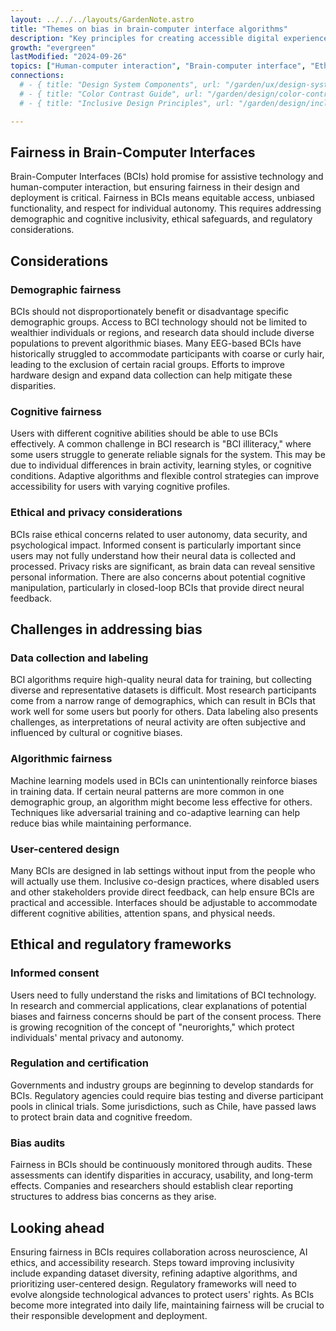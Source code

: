 ```yaml
---
layout: ../../../layouts/GardenNote.astro
title: "Themes on bias in brain-computer interface algorithms"
description: "Key principles for creating accessible digital experiences"
growth: "evergreen"
lastModified: "2024-09-26"
topics: ["Human-computer interaction", "Brain-computer interface", "Ethics"]
connections:
  # - { title: "Design System Components", url: "/garden/ux/design-system-components" }
  # - { title: "Color Contrast Guide", url: "/garden/design/color-contrast" }
  # - { title: "Inclusive Design Principles", url: "/garden/design/inclusive-design-principles" }

---
```


## Fairness in Brain-Computer Interfaces  

Brain-Computer Interfaces (BCIs) hold promise for assistive technology and human-computer interaction, but ensuring fairness in their design and deployment is critical. Fairness in BCIs means equitable access, unbiased functionality, and respect for individual autonomy. This requires addressing demographic and cognitive inclusivity, ethical safeguards, and regulatory considerations.

## Considerations  

### Demographic fairness  
BCIs should not disproportionately benefit or disadvantage specific demographic groups. Access to BCI technology should not be limited to wealthier individuals or regions, and research data should include diverse populations to prevent algorithmic biases. Many EEG-based BCIs have historically struggled to accommodate participants with coarse or curly hair, leading to the exclusion of certain racial groups. Efforts to improve hardware design and expand data collection can help mitigate these disparities.  

### Cognitive fairness  
Users with different cognitive abilities should be able to use BCIs effectively. A common challenge in BCI research is "BCI illiteracy," where some users struggle to generate reliable signals for the system. This may be due to individual differences in brain activity, learning styles, or cognitive conditions. Adaptive algorithms and flexible control strategies can improve accessibility for users with varying cognitive profiles.  

### Ethical and privacy considerations  
BCIs raise ethical concerns related to user autonomy, data security, and psychological impact. Informed consent is particularly important since users may not fully understand how their neural data is collected and processed. Privacy risks are significant, as brain data can reveal sensitive personal information. There are also concerns about potential cognitive manipulation, particularly in closed-loop BCIs that provide direct neural feedback.  

## Challenges in addressing bias  

### Data collection and labeling  
BCI algorithms require high-quality neural data for training, but collecting diverse and representative datasets is difficult. Most research participants come from a narrow range of demographics, which can result in BCIs that work well for some users but poorly for others. Data labeling also presents challenges, as interpretations of neural activity are often subjective and influenced by cultural or cognitive biases.  

### Algorithmic fairness  
Machine learning models used in BCIs can unintentionally reinforce biases in training data. If certain neural patterns are more common in one demographic group, an algorithm might become less effective for others. Techniques like adversarial training and co-adaptive learning can help reduce bias while maintaining performance.  

### User-centered design  
Many BCIs are designed in lab settings without input from the people who will actually use them. Inclusive co-design practices, where disabled users and other stakeholders provide direct feedback, can help ensure BCIs are practical and accessible. Interfaces should be adjustable to accommodate different cognitive abilities, attention spans, and physical needs.  

## Ethical and regulatory frameworks  

### Informed consent  
Users need to fully understand the risks and limitations of BCI technology. In research and commercial applications, clear explanations of potential biases and fairness concerns should be part of the consent process. There is growing recognition of the concept of "neurorights," which protect individuals' mental privacy and autonomy.  

### Regulation and certification  
Governments and industry groups are beginning to develop standards for BCIs. Regulatory agencies could require bias testing and diverse participant pools in clinical trials. Some jurisdictions, such as Chile, have passed laws to protect brain data and cognitive freedom.  

### Bias audits  
Fairness in BCIs should be continuously monitored through audits. These assessments can identify disparities in accuracy, usability, and long-term effects. Companies and researchers should establish clear reporting structures to address bias concerns as they arise.  

## Looking ahead  

Ensuring fairness in BCIs requires collaboration across neuroscience, AI ethics, and accessibility research. Steps toward improving inclusivity include expanding dataset diversity, refining adaptive algorithms, and prioritizing user-centered design. Regulatory frameworks will need to evolve alongside technological advances to protect users' rights. As BCIs become more integrated into daily life, maintaining fairness will be crucial to their responsible development and deployment.  


